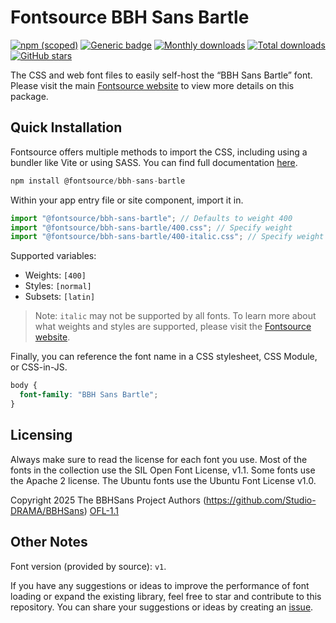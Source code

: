 # Fontsource BBH Sans Bartle

[![npm (scoped)](https://img.shields.io/npm/v/@fontsource/bbh-sans-bartle?color=brightgreen)](https://www.npmjs.com/package/@fontsource/bbh-sans-bartle) [![Generic badge](https://img.shields.io/badge/fontsource-passing-brightgreen)](https://github.com/fontsource/fontsource) [![Monthly downloads](https://badgen.net/npm/dm/@fontsource/bbh-sans-bartle)](https://github.com/fontsource/fontsource) [![Total downloads](https://badgen.net/npm/dt/@fontsource/bbh-sans-bartle)](https://github.com/fontsource/fontsource) [![GitHub stars](https://img.shields.io/github/stars/fontsource/fontsource.svg?style=social&label=Star)](https://github.com/fontsource/fontsource/stargazers)

The CSS and web font files to easily self-host the “BBH Sans Bartle” font. Please visit the main [Fontsource website](https://fontsource.org/fonts/bbh-sans-bartle) to view more details on this package.

## Quick Installation

Fontsource offers multiple methods to import the CSS, including using a bundler like Vite or using SASS. You can find full documentation [here](https://fontsource.org/docs/getting-started/introduction).

```javascript
npm install @fontsource/bbh-sans-bartle
```

Within your app entry file or site component, import it in.

```javascript
import "@fontsource/bbh-sans-bartle"; // Defaults to weight 400
import "@fontsource/bbh-sans-bartle/400.css"; // Specify weight
import "@fontsource/bbh-sans-bartle/400-italic.css"; // Specify weight and style
```

Supported variables:
- Weights: `[400]`
- Styles: `[normal]`
- Subsets: `[latin]`

> Note: `italic` may not be supported by all fonts. To learn more about what weights and styles are supported, please visit the [Fontsource website](https://fontsource.org/fonts/bbh-sans-bartle).

Finally, you can reference the font name in a CSS stylesheet, CSS Module, or CSS-in-JS.

```css
body {
  font-family: "BBH Sans Bartle";
}
```

## Licensing
Always make sure to read the license for each font you use. Most of the fonts in the collection use the SIL Open Font License, v1.1. Some fonts use the Apache 2 license. The Ubuntu fonts use the Ubuntu Font License v1.0.

Copyright 2025 The BBHSans Project Authors (https://github.com/Studio-DRAMA/BBHSans)
[OFL-1.1](https://openfontlicense.org)

## Other Notes
Font version (provided by source): `v1`.

If you have any suggestions or ideas to improve the performance of font loading or expand the existing library, feel free to star and contribute to this repository. You can share your suggestions or ideas by creating an [issue](https://github.com/fontsource/fontsource/issues).